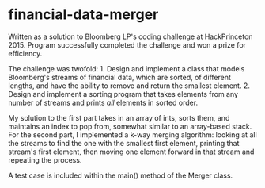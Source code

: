 # financial-data-merger

Written as a solution to Bloomberg LP's coding challenge at HackPrinceton 2015. Program successfully completed the challenge and won a prize for efficiency. 

The challenge was twofold: 1. Design and implement a class that models Bloomberg's streams of financial data, which are sorted, of different lengths, and have the ability to remove and return the smallest element. 2. Design and implement a sorting program that takes elements from any number of streams and prints _all_ elements in sorted order. 

My solution to the first part takes in an array of ints, sorts them, and maintains an index to pop from, somewhat similar to an array-based stack. For the second part, I implemented a k-way merging algorithm: looking at all the streams to find the one with the smallest first element, printing that stream's first element, then moving one element forward in that stream and repeating the process.

A test case is included within the main() method of the Merger class. 
